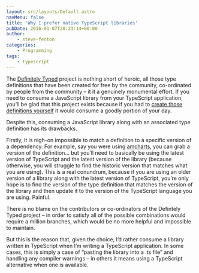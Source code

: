 ```yaml
---
layout: src/layouts/Default.astro
navMenu: false
title: 'Why I prefer native TypeScript libraries'
pubDate: 2016-01-07T20:23:14+00:00
author:
    - steve-fenton
categories:
    - Programming
tags:
    - typescript
---
```


The [Definitely Typed](http://definitelytyped.org/) project is nothing short of heroic, all those type definitions that have been created for free by the community, co-ordinated by people from the community – it it a genuinely monumental effort. If you need to consume a JavaScript library from your TypeScript application, you’ll be glad that this project exists because if you had to [create those definitions yourself](/2013/01/complex-typescript-definitions-made-easy/) it would consume a goodly portion of your day.

Despite this, consuming a JavaScript library along with an associated type definition has its drawbacks.

Firstly, it is nigh-on impossible to match a definition to a specific version of a dependency. For example, say you were using [amcharts](https://github.com/DefinitelyTyped/DefinitelyTyped/tree/master/amcharts), you can grab a version of the definition… but you’ll need to basically be using the latest version of TypeScript and the latest version of the library (because otherwise, you will struggle to find the historic version that matches what you are using). This is a real conundrum, because if you are using an older version of a library along with the latest version of TypeScript, you’re only hope is to find the version of the type definition that matches the version of the library and then update it to the version of the TypeScript language you are using. Painful.

There is no blame on the contributors or co-ordinators of the Defintely Typed project – in order to satisfy all of the possible combinations would require a million branches, which would be no more helpful and impossible to maintain.

But this is the reason that, given the choice, I’d rather consume a library written in TypeScript when I’m writing a TypeScript application. In some cases, this is simply a case of “pasting the library into a .ts file” and handling any compiler warnings – in others it means using a TypeScript alternative when one is available.